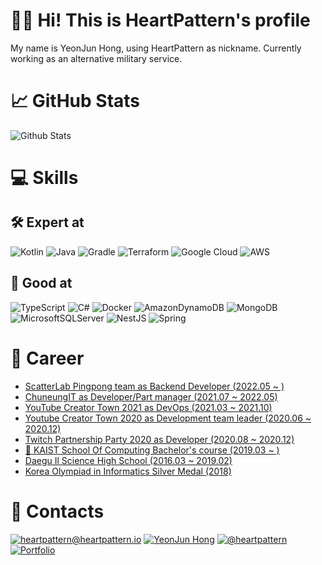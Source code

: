 # 🙋🏻 Hi! This is HeartPattern's profile

My name is YeonJun Hong, using HeartPattern as nickname. Currently working as an alternative military service.

# 📈 GitHub Stats

![Github Stats](https://github-readme-stats.vercel.app/api?username=HeartPattern&theme=blue-green)

# 💻 Skills

## 🛠 Expert at

![Kotlin](https://img.shields.io/badge/kotlin-%230095D5.svg?style=for-the-badge&logo=kotlin&logoColor=white)
![Java](https://img.shields.io/badge/java-%23ED8B00.svg?style=for-the-badge&logo=java&logoColor=white)
![Gradle](https://img.shields.io/badge/Gradle-02303A.svg?style=for-the-badge&logo=Gradle&logoColor=white)
![Terraform](https://img.shields.io/badge/terraform-%235835CC.svg?style=for-the-badge&logo=terraform&logoColor=white)
![Google Cloud](https://img.shields.io/badge/GoogleCloud-%234285F4.svg?style=for-the-badge&logo=google-cloud&logoColor=white)
![AWS](https://img.shields.io/badge/AWS-%23FF9900.svg?style=for-the-badge&logo=amazon-aws&logoColor=white)

## 🔨 Good at

![TypeScript](https://img.shields.io/badge/typescript-%23007ACC.svg?style=for-the-badge&logo=typescript&logoColor=white)
![C#](https://img.shields.io/badge/c%23-%23239120.svg?style=for-the-badge&logo=c-sharp&logoColor=white)
![Docker](https://img.shields.io/badge/docker-%230db7ed.svg?style=for-the-badge&logo=docker&logoColor=white)
![AmazonDynamoDB](https://img.shields.io/badge/Amazon%20DynamoDB-4053D6?style=for-the-badge&logo=Amazon%20DynamoDB&logoColor=white)
![MongoDB](https://img.shields.io/badge/MongoDB-%234ea94b.svg?style=for-the-badge&logo=mongodb&logoColor=white)
![MicrosoftSQLServer](https://img.shields.io/badge/Microsoft%20SQL%20Sever-CC2927?style=for-the-badge&logo=microsoft%20sql%20server&logoColor=white)
![NestJS](https://img.shields.io/badge/nestjs-%23E0234E.svg?style=for-the-badge&logo=nestjs&logoColor=white)
![Spring](https://img.shields.io/badge/spring-%236DB33F.svg?style=for-the-badge&logo=spring&logoColor=white)

# 💼 Career

- [ScatterLab Pingpong team as Backend Developer (2022.05 ~ )](https://team.luda.ai)
- [ChuneungIT as Developer/Part manager (2021.07 ~ 2022.05)](https://smartdoctor.cc)
- [YouTube Creator Town 2021 as DevOps (2021.03 ~ 2021.10)](https://youtu.be/SpZ9aXkREkk)
- [Youtube Creator Town 2020 as Development team leader (2020.06 ~ 2020.12)](https://youtu.be/DdP3zVJpIxQ)
- [Twitch Partnership Party 2020 as Developer (2020.08 ~ 2020.12)](https://www.facebook.com/watch/?v=304911230953914)
- [📖 KAIST School Of Computing Bachelor's course (2019.03 ~ )](https://cs.kaist.ac.kr)
- [Daegu Il Science High School (2016.03 ~ 2019.02)](http://www.dg1s.hs.kr)
- [Korea Olympiad in Informatics Silver Medal (2018)](https://koi.or.kr)

# 📮 Contacts

[![heartpattern@heartpattern.io](https://img.shields.io/badge/e--mail-heartpattern%40heartpattern.io-yellow)](mailto:heartpattern@heartpattern.io)
[![YeonJun Hong](https://img.shields.io/badge/linked%20in-YeonJun%20Hong-blue)](https://www.linkedin.com/in/yeonjun-hong-07b618118/)
[![@heartpattern](https://img.shields.io/badge/RocketPunch-YeonJun%20Hong-blue)](https://www.rocketpunch.com/@heartpattern)
[![Portfolio](https://img.shields.io/badge/notion-Portfolio-brightgreen?logo=notion)](https://www.notion.so/heartpattern/0929eb924dfc4273b41e0bfc8ada1e29)

